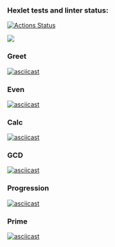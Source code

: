 ### Hexlet tests and linter status:
[![Actions Status](https://github.com/AMOrlovSev/java-project-61/actions/workflows/hexlet-check.yml/badge.svg)](https://github.com/AMOrlovSev/java-project-61/actions)

<a href="https://codeclimate.com/github/AMOrlovSev/java-project-61/maintainability"><img src="https://api.codeclimate.com/v1/badges/0fc5b2faf86ceb00bdbf/maintainability" /></a>

### Greet
[![asciicast](https://asciinema.org/a/698451.svg)](https://asciinema.org/a/698451)

### Even
[![asciicast](https://asciinema.org/a/698452.svg)](https://asciinema.org/a/698452)

### Calc
[![asciicast](https://asciinema.org/a/698454.svg)](https://asciinema.org/a/698454)

### GCD
[![asciicast](https://asciinema.org/a/698459.svg)](https://asciinema.org/a/698459)

### Progression
[![asciicast](https://asciinema.org/a/698461.svg)](https://asciinema.org/a/698461)

### Prime
[![asciicast](https://asciinema.org/a/698462.svg)](https://asciinema.org/a/698462)

